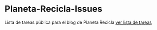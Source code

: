 Planeta-Recicla-Issues
======================

Lista de tareas pública para el blog de Planeta Recicla
[ver lista de tareas](https://github.com/samuelsantia/Planeta-Recicla-Issues/issues)